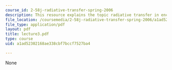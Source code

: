 ```yaml
---
course_id: 2-58j-radiative-transfer-spring-2006
description: This resource explains the topic radiative transfer in enclosures.
file_location: /coursemedia/2-58j-radiative-transfer-spring-2006/a1ad52302168ae338cbf7bccf7527ba4_lecture3.pdf
file_type: application/pdf
layout: pdf
title: lecture3.pdf
type: course
uid: a1ad52302168ae338cbf7bccf7527ba4

---
```

None